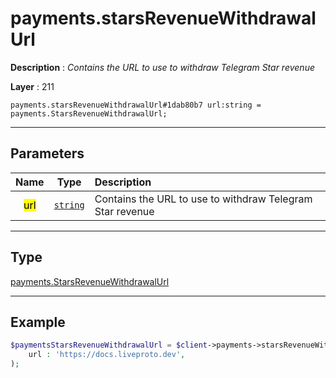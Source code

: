 # payments.starsRevenueWithdrawalUrl

**Description** : *Contains the URL to use to withdraw Telegram Star revenue*

**Layer** : 211

```tl
payments.starsRevenueWithdrawalUrl#1dab80b7 url:string = payments.StarsRevenueWithdrawalUrl;
```

---

## Parameters

| Name | Type | Description |
| :---: | :---: | :--- |
| <mark>url</mark> | [`string`](type/string) | Contains the URL to use to withdraw Telegram Star revenue |

---

## Type

[payments.StarsRevenueWithdrawalUrl](type/payments.StarsRevenueWithdrawalUrl)

---

## Example

```php
$paymentsStarsRevenueWithdrawalUrl = $client->payments->starsRevenueWithdrawalUrl(
	url : 'https://docs.liveproto.dev',
);
```